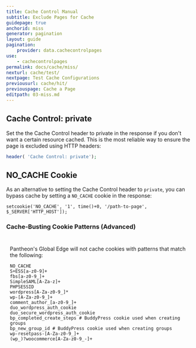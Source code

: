 ```yaml
---
title: Cache Control Manual
subtitle: Exclude Pages for Cache
guidepage: true
anchorid: miss
generator: pagination
layout: guide
pagination:
    provider: data.cachecontrolpages
use:
    - cachecontrolpages
permalink: docs/cache/miss/
nexturl: cache/test/
nextpage: Test Cache Configurations
previousurl: cache/hit/
previouspage: Cache a Page
editpath: 03-miss.md
---
```

## Cache Control: private
Set the the Cache Control header to private in the response if you don't want a certain resource cached. This is the most reliable way to ensure the page is excluded using HTTP headers:

```php
header( 'Cache Control: private');
```

## NO_CACHE Cookie
As an alternative to setting the Cache Control header to `private`, you can bypass cache by setting a `NO_CACHE` cookie in the response:
```
setcookie('NO_CACHE', '1', time()+0, '/path-to-page', $_SERVER['HTTP_HOST']);
```
<div class="panel panel-default">
  <div class="panel-heading">
  <a data-proofer-ignore data-toggle="collapse" data-target="#cache-busting-cookies"><h3 class="panel-title" style="cursor:pointer;">Cache-Busting Cookie Patterns (Advanced) <span class="caret"></h3></a>
  </div>
  <div id="cache-busting-cookies" class="collapse" style="padding:10px;">
  <p>Pantheon's Global Edge will not cache cookies with patterns that match the following:</p>
  <pre><code>​NO_CACHE
S+ESS[a-z0-9]+
fbs[a-z0-9_]+
SimpleSAML[A-Za-z]+
PHPSESSID
wordpress[A-Za-z0-9_]*
wp-[A-Za-z0-9_]+
comment_author_[a-z0-9_]+
duo_wordpress_auth_cookie
duo_secure_wordpress_auth_cookie
bp_completed_create_steps # BuddyPress cookie used when creating groups
bp_new_group_id # BuddyPress cookie used when creating groups
wp-resetpass-[A-Za-z0-9_]+
(wp_)?woocommerce[A-Za-z0-9_-]+
</code></pre>
  </div>
</div>
